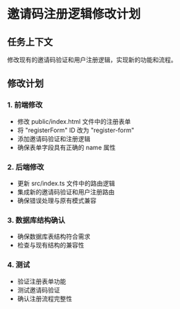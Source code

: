 # 邀请码注册逻辑修改计划

## 任务上下文
修改现有的邀请码验证和用户注册逻辑，实现新的功能和流程。

## 修改计划

### 1. 前端修改
- 修改 public/index.html 文件中的注册表单
- 将 "registerForm" ID 改为 "register-form"
- 添加邀请码验证和注册逻辑
- 确保表单字段具有正确的 name 属性

### 2. 后端修改
- 更新 src/index.ts 文件中的路由逻辑
- 集成新的邀请码验证和用户注册路由
- 确保错误处理与原有模式兼容

### 3. 数据库结构确认
- 确保数据库表结构符合需求
- 检查与现有结构的兼容性

### 4. 测试
- 验证注册表单功能
- 测试邀请码验证
- 确认注册流程完整性 